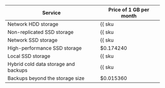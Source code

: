 | Service | Price of 1 GB per month |
----- | -----
| Network HDD storage | {{ sku|USD|mdb.cluster.network-hdd.ch|month|string }} |
| Non-replicated SSD storage | {{ sku|USD|mdb.cluster.network-ssd-nonreplicated.ch|month|string }} |
| Network SSD storage | {{ sku|USD|mdb.cluster.network-nvme.ch|month|string }} |
| High-performance SSD storage | $0.174240 |
| Local SSD storage | {{ sku|USD|mdb.cluster.local-nvme.ch|month|string }} |
| Hybrid cold data storage and backups | {{ sku|USD|storage.bucket.used_space.standard|pricingRate.720|month|string }} |
| Backups beyond the storage size | $0.015360 |
